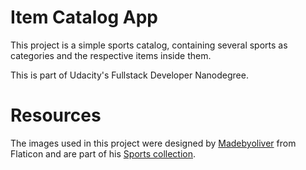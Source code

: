 # Item Catalog App

This project is a simple sports catalog, containing several sports as categories and the respective items inside them.

This is part of Udacity's Fullstack Developer Nanodegree.

# Resources

The images used in this project were designed by [Madebyoliver](https://www.flaticon.com/authors/madebyoliver) from Flaticon and are part of his [Sports collection](https://www.flaticon.com/packs/sport).
